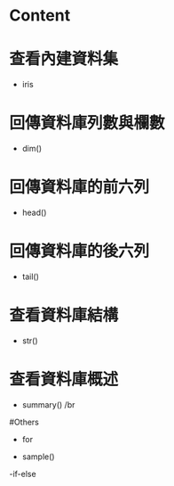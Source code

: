 # Content
# 查看內建資料集
- iris

# 回傳資料庫列數與欄數
- dim() 

# 回傳資料庫的前六列
- head() 

# 回傳資料庫的後六列
- tail()

# 查看資料庫結構 
- str()

# 查看資料庫概述
- summary()
/br

#Others
- for

- sample()

-if-else
